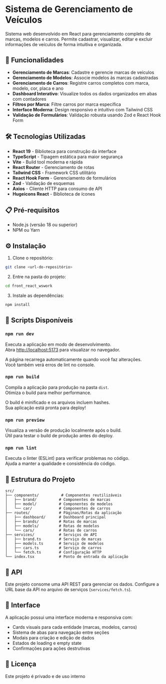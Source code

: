 # Sistema de Gerenciamento de Veículos

Sistema web desenvolvido em React para gerenciamento completo de marcas, modelos e carros. Permite cadastrar, visualizar, editar e excluir informações de veículos de forma intuitiva e organizada.

## 🚀 Funcionalidades

- **Gerenciamento de Marcas**: Cadastre e gerencie marcas de veículos
- **Gerenciamento de Modelos**: Associe modelos às marcas cadastradas
- **Gerenciamento de Carros**: Registre carros completos com marca, modelo, cor, placa e ano
- **Dashboard Interativo**: Visualize todos os dados organizados em abas com contadores
- **Filtros por Marca**: Filtre carros por marca específica
- **Interface Moderna**: Design responsivo e intuitivo com Tailwind CSS
- **Validação de Formulários**: Validação robusta usando Zod e React Hook Form

## 🛠️ Tecnologias Utilizadas

- **React 19** - Biblioteca para construção da interface
- **TypeScript** - Tipagem estática para maior segurança
- **Vite** - Build tool moderna e rápida
- **React Router** - Gerenciamento de rotas
- **Tailwind CSS** - Framework CSS utilitário
- **React Hook Form** - Gerenciamento de formulários
- **Zod** - Validação de esquemas
- **Axios** - Cliente HTTP para consumo de API
- **Hugeicons React** - Biblioteca de ícones

## 📋 Pré-requisitos

- Node.js (versão 18 ou superior)
- NPM ou Yarn

## ⚙️ Instalação

1. Clone o repositório:
```bash
git clone <url-do-repositório>
```

2. Entre na pasta do projeto:
```bash
cd front_react_wswork
```

3. Instale as dependências:
```bash
npm install
```

## 🎯 Scripts Disponíveis

### `npm run dev`

Executa a aplicação em modo de desenvolvimento.\
Abra [http://localhost:5173](http://localhost:5173) para visualizar no navegador.

A página recarrega automaticamente quando você faz alterações.\
Você também verá erros de lint no console.

### `npm run build`

Compila a aplicação para produção na pasta `dist`.\
Otimiza o build para melhor performance.

O build é minificado e os arquivos incluem hashes.\
Sua aplicação está pronta para deploy!

### `npm run preview`

Visualiza a versão de produção localmente após o build.\
Útil para testar o build de produção antes do deploy.

### `npm run lint`

Executa o linter (ESLint) para verificar problemas no código.\
Ajuda a manter a qualidade e consistência do código.

## 📁 Estrutura do Projeto

```
src/
├── components/          # Componentes reutilizáveis
│   ├── brand/          # Componentes de marcas
│   ├── model/          # Componentes de modelos
│   └── car/            # Componentes de carros
├── routes/             # Páginas/Rotas da aplicação
│   ├── dashboard/      # Dashboard principal
│   ├── brands/         # Rotas de marcas
│   ├── models/         # Rotas de modelos
│   └── cars/           # Rotas de carros
├── services/           # Serviços de API
│   ├── brand.ts        # Serviço de marcas
│   ├── models.ts       # Serviço de modelos
│   ├── cars.ts         # Serviço de carros
│   └── fetch.ts        # Configuração HTTP
└── index.tsx           # Ponto de entrada da aplicação
```

## 🔗 API

Este projeto consome uma API REST para gerenciar os dados. Configure a URL base da API no arquivo de serviços (`services/fetch.ts`).

## 🎨 Interface

A aplicação possui uma interface moderna e responsiva com:
- Cards visuais para cada entidade (marcas, modelos, carros)
- Sistema de abas para navegação entre seções
- Modais para criação e edição de dados
- Estados de loading e empty state
- Confirmações para ações destrutivas

## 📝 Licença

Este projeto é privado e de uso interno
